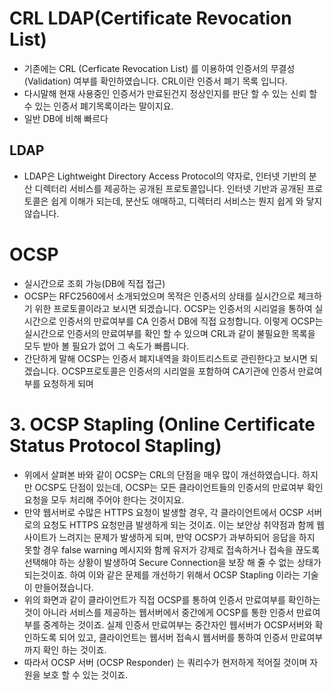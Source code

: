 # CRL LDAP(Certificate Revocation List)
* 기존에는 CRL (Cerficate Revocation List) 를 이용하여 인증서의 무결성 (Validation) 여부를 확인하였습니다. CRL이란 인증서 폐기 목록 입니다. 
* 다시말해 현재 사용중인 인증서가 만료된건지 정상인지를 판단 할 수 있는 신뢰 할 수 있는 인증서 폐기목록이라는 말이지요.
* 일반 DB에 비해 빠르다

## LDAP
* LDAP은 Lightweight Directory Access Protocol의 약자로, 인터넷 기반의 분산 디렉터리 서비스를 제공하는 공개된 프로토콜입니다. 인터넷 기반과 공개된 프로토콜은 쉽게 이해가 되는데, 분산도 애매하고, 디렉터리 서비스는 뭔지 쉽게 와 닿지 않습니다.

# OCSP
* 실시간으로 조회 가능(DB에 직접 접근)
* OCSP는 RFC2560에서 소개되었으며 목적은 인증서의 상태를 실시간으로 체크하기 위한 프로토콜이라고 보시면 되겠습니다. OCSP는 인증서의 시리얼을 통하여 실시간으로 인증서의 만료여부를 CA 인증서 DB에 직접 요청합니다. 이렇게 OCSP는 실시간으로 인증서의 만료여부를 확인 할 수 있으며 CRL과 같이 불필요한 목록을 모두 받아 볼 필요가 없어 그 속도가 빠릅니다.
* 간단하게 말해 OCSP는 인증서 폐지내역을 화이트리스트로 관린한다고 보시면 되겠습니다. OCSP프로토콜은 인증서의 시리얼을 포함하여 CA기관에 인증서 만료여부를 요청하게 되며



# 3. OCSP Stapling (Online Certificate Status Protocol Stapling)
* 위에서 살펴본 바와 같이 OCSP는 CRL의 단점을 매우 많이 개선하였습니다. 하지만 OCSP도 단점이 있는데, OCSP는 모든 클라이언트들의 인증서의 만료여부 확인 요청을 모두 처리해 주어야 한다는 것이지요.
* 만약 웹서버로 수많은 HTTPS 요청이 발생할 경우, 각 클라이언트에서 OCSP 서버로의 요청도 HTTPS 요청만큼 발생하게 되는 것이죠. 이는 보안상 취약점과 함께 웹사이트가 느려지는 문제가 발생하게 되며, 만약 OCSP가 과부하되어 응답을 하지 못할 경우 false warning 메시지와 함께 유저가 강제로 접속하거나 접속을 끊도록 선택해야 하는 상황이 발생하여 Secure Connection을 보장 해 줄 수 없는 상태가 되는것이죠. 하여 이와 같은 문제를 개선하기 위해서 OCSP Stapling 이라는 기술이 만들어졌습니다.
* 위의 화면과 같이 클라이언트가 직접 OCSP를 통하여 인증서 만료여부를 확인하는 것이 아니라 서비스를 제공하는 웹서버에서 중간에게 OCSP를 통한 인증서 만료여부를 중계하는 것이죠. 실제 인증서 만료여부는 중간자인 웹서버가 OCSP서버와 확인하도록 되어 있고, 클라이언트는 웹서버 접속시 웹서버를 통하여 인증서 만료여부까지 확인 하는 것이죠.
* 따라서 OCSP 서버 (OCSP Responder) 는 쿼리수가 현저하게 적어질 것이며 자원을 보호 할 수 있는 것이죠.
